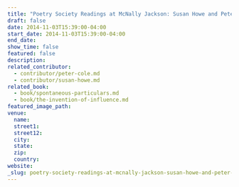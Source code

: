 ```yaml
---
title: "Poetry Society Readings at McNally Jackson: Susan Howe and Peter Cole"
draft: false
date: 2014-11-03T15:39:00-04:00
start_date: 2014-11-03T15:39:00-04:00
end_date:
show_time: false
featured: false
description:
related_contributor:
  - contributor/peter-cole.md
  - contributor/susan-howe.md
related_book:
  - book/spontaneous-particulars.md
  - book/the-invention-of-influence.md
featured_image_path:
venue:
  name:
  street1:
  street12:
  city:
  state:
  zip:
  country:
website:
_slug: poetry-society-readings-at-mcnally-jackson-susan-howe-and-peter-cole
---
```

